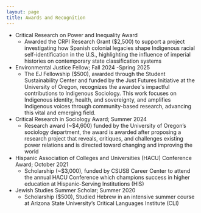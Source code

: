 ```yaml
---
layout: page
title: Awards and Recognition
---
```

- Critical Research on Power and Inequality Award
  - Awarded the CRPI Research Grant ($2,500) to support a project investigating how Spanish colonial legacies shape
Indigenous racial self-identification in the U.S., highlighting the influence of imperial histories on contemporary
state classification systems
- Environmental Justice Fellow; Fall 2024 -Spring 2025
  - The EJ Fellowship ($500), awarded through the Student Sustainability Center and funded by the Just Futures Initiative at the University of Oregon, recognizes the awardee's impactful contributions to Indigenous Sociology. This work focuses on Indigenous identity, health, and      sovereignty, and amplifies Indigenous voices through community-based research, advancing this vital and emerging field.
- Critical Research in Sociology Award; Summer 2024
  - Research award (~$4,600) funded by the University of Oregon’s sociology department, the award is awarded after proposing a research         project that reveals, critiques, and challenges existing power relations and is directed toward changing and improving the world
- Hispanic Association of Colleges and Universities (HACU) Conference Award; October 2021
  - Scholarship (~$3,000), funded by CSUSB Career Center to attend the annual HACU Conference which champions success in higher education at     Hispanic-Serving Institutions (HIS)
- Jewish Studies Summer Scholar; Summer 2020                                                   
  - Scholarship ($500), Studied Hebrew in an intensive summer course at Arizona State University’s Critical Languages Institute (CLI)


